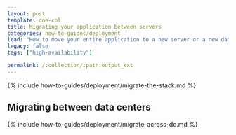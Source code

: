 ```yaml
---
layout: post
template: one-col
title: Migrating your application between servers
categories: how-to-guides/deployment
lead: "How to move your entire application to a new server or a new data center"
legacy: false
tags: ["high-availability"]

permalink: /:collection/:path:output_ext
---
```

{% include how-to-guides/deployment/migrate-the-stack.md %}

## Migrating between data centers

{% include how-to-guides/deployment/migrate-across-dc.md %}